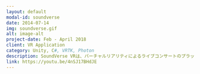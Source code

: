 ```yaml
---
layout: default
modal-id: soundverse
date: 2014-07-14
img: soundverse.gif
alt: image-alt
project-date: Feb - April 2018
client: VR Application
category: Unity, C#, VRTK, Photon
description: SoundVerse VRは、バーチャルリアリティによるライブコンサートのプラットフォームです。ブリストル大学の修士論文「HMDを用いたライブVRコンサート」のために開発しました。ミュージシャンは自身の音源ファイルをインポートし、バーチャル楽器を使って演奏できます。ネットワーク対応のゲームで、Photonライブラリを使用しています。Oculus Rift、HTC Viveなど主要なVRヘッドセットに対応しています。
link: https://youtu.be/4nSJ17BHdJE
---
```

